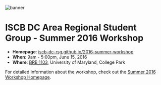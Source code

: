 
![banner](https://raw.githubusercontent.com/iscb-dc-rsg/2016-summer-workshop/gh-pages/images/iscb-dc-rsg_summer_2016_workshop_header_small.png)

# ISCB DC Area Regional Student Group - Summer 2016 Workshop

* **Homepage**: [iscb-dc-rsg.github.io/2016-summer-workshop](http://iscb-dc-rsg.github.io/2016-summer-workshop)
* **When**: 9am - 5:00pm, June 15, 2016
* **Where**: [BRB 1103](https://goo.gl/maps/HVE465nTCyT2), University of Maryland, College Park

For detailed information about the workshop, check out the [Summer 2016
Workshop Homepage](http://iscb-dc-rsg.github.io/2016-summer-workshop).

